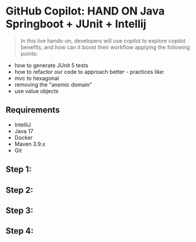 # GitHub Copilot: HAND ON Java Springboot + JUnit + Intellij

> In this live hands-on, developers will use copilot to explore copilot benefits, and how can it boost their workflow applying the following points:

- how to generate JUnit 5 tests
- how to refactor our code to approach better - practices like: 
- mvc to hexagonal
- removing the "anemic domain"
- use value objects

## Requirements
- IntelliJ 
- Java 17
- Docker
- Maven 3.9.x 
- Git

## Step 1: 


## Step 2: 


## Step 3: 


## Step 4: